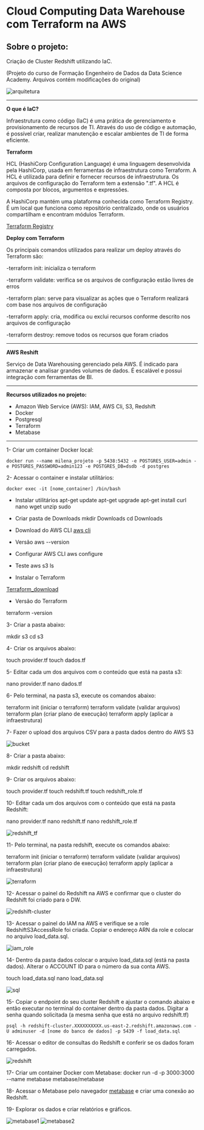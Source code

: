 # Cloud Computing Data Warehouse com Terraform na AWS

## Sobre o projeto: 
Criação de Cluster Redshift utilizando IaC. 

(Projeto do curso de Formação Engenheiro de Dados da Data Science Academy. Arquivos contém modificações do original)

![arquitetura](https://github.com/misoliv/aws_dw_iac/blob/main/img/arquitetura.png)

---
**O que é IaC?**

Infraestrutura como código (IaC) é uma prática de gerenciamento e provisionamento de recursos de TI. Através do uso de código e automação, é possível criar, realizar manutenção e escalar ambientes de TI de forma eficiente.

**Terraform**

HCL (HashiCorp Configuration Language) é uma linguagem desenvolvida pela HashiCorp, usada em ferramentas de infraestrutura como Terraform. A HCL é utilizada para definir e fornecer recursos de infraestrutura. Os arquivos de configuração do Terraform tem a extensão ".tf". 
A HCL é composta por blocos, argumentos e expressões.

A HashiCorp mantém uma plataforma conhecida como Terraform Registry. É um local que funciona como repositório centralizado, onde os usuários compartilham e encontram módulos Terraform. 

[Terraform Registry](https://registry.terraform.io/)

**Deploy com Terraform**

Os principais comandos utilizados para realizar um deploy através do Terraform são:

-terraform init: inicializa o terraform

-terraform validate: verifica se os arquivos de configuração estão livres de erros

-terraform plan: serve para visualizar as ações que o Terraform realizará com base nos arquivos de configuração

-terraform apply: cria, modifica ou exclui recursos conforme descrito nos arquivos de configuração

-terraform destroy: remove todos os recursos que foram criados

---
**AWS Reshift**

Serviço de Data Warehousing gerenciado pela AWS. É indicado para armazenar  e analisar grandes volumes de dados.
É escalável e possui integração com ferramentas de BI.

---
**Recursos utilizados no projeto:**
- Amazon Web Service (AWS): IAM, AWS Cli, S3, Redshift
- Docker
- Postgresql
- Terraform
- Metabase

---

1- Criar um container Docker local:

`docker run --name milena_projeto -p 5438:5432 -e POSTGRES_USER=admin -e POSTGRES_PASSWORD=admin123 -e POSTGRES_DB=dsdb -d postgres`

2- Acessar o container e instalar utilitários:

`docker exec -it [nome_container] /bin/bash`

- Instalar utilitários
apt-get update
apt-get upgrade
apt-get install curl nano wget unzip sudo

- Criar pasta de Downloads
mkdir Downloads
cd Downloads

- Download do AWS CLI
[aws cli](https://docs.aws.amazon.com/cli/latest/userguide/getting-started-install.html)

- Versão
aws --version

- Configurar AWS CLI
aws configure

- Teste
aws s3 ls

- Instalar o Terraform

[Terraform_download](https://developer.hashicorp.com/terraform/install)

- Versão do Terraform
  
terraform -version

3- Criar a pasta abaixo:

mkdir s3
cd s3

4- Criar os arquivos abaixo:

touch provider.tf
touch dados.tf

5- Editar cada um dos arquivos com o conteúdo que está na pasta s3:

nano provider.tf
nano dados.tf

6- Pelo terminal, na pasta s3, execute os comandos abaixo:

terraform init (iniciar o terraform)
terraform validate (validar arquivos)
terraform plan (criar plano de execução)
terraform apply (aplicar a infraestrutura)

7- Fazer o upload dos arquivos CSV para a pasta dados dentro do AWS S3

![bucket](https://github.com/misoliv/aws_dw_iac/blob/main/img/bucket.png)

8- Criar a pasta abaixo:

mkdir redshift
cd redshift

9- Criar os arquivos abaixo:

touch provider.tf
touch redshift.tf
touch redshift_role.tf

10- Editar cada um dos arquivos com o conteúdo que está na pasta Redshift:

nano provider.tf
nano redshift.tf
nano redshift_role.tf

![redshift_tf](https://github.com/misoliv/aws_dw_iac/blob/main/img/redshift_tf.png)

11- Pelo terminal, na pasta redshift, execute os comandos abaixo:

terraform init (iniciar o terraform)
terraform validate (validar arquivos)
terraform plan (criar plano de execução)
terraform apply (aplicar a infraestrutura)

![terraform](https://github.com/misoliv/aws_dw_iac/blob/main/img/terraform_apply.png)

12- Acessar o painel do Redshift na AWS e confirmar que o cluster do Redshift foi criado para o DW.

![redshift-cluster](https://github.com/misoliv/aws_dw_iac/blob/main/img/redshift_cluster.png)

13- Acessar o painel do IAM na AWS e verifique se a role RedshiftS3AccessRole foi criada. Copiar o endereço ARN da role e colocar no arquivo load_data.sql.

![iam_role](https://github.com/misoliv/aws_dw_iac/blob/main/img/role.png)

14- Dentro da pasta dados colocar o arquivo load_data.sql (está na pasta dados). Alterar o ACCOUNT ID para o número da sua conta AWS.

touch load_data.sql
nano load_data.sql

![sql](https://github.com/misoliv/aws_dw_iac/blob/main/img/sql.png)

15- Copiar o endpoint do seu cluster Redshift e ajustar o comando abaixo e então executar no terminal do container dentro da pasta dados. Digitar a senha quando solicitada (a mesma senha que está no arquivo redshift.tf)

`psql -h redshift-cluster.XXXXXXXXXX.us-east-2.redshift.amazonaws.com -U adminuser -d [nome do banco de dados] -p 5439 -f load_data.sql`

16- Acessar o editor de consultas do Redshift e conferir se os dados foram carregados.

![redshift](https://github.com/misoliv/aws_dw_iac/blob/main/img/redshift_painel.png)

17- Criar um container Docker com Metabase: docker run -d -p 3000:3000 --name metabase metabase/metabase

18- Acessar o Metabase pelo navegador [metabase](http://localhost:3000) e criar uma conexão ao Redshift.

19- Explorar os dados e criar relatórios e gráficos.

![metabase1](https://github.com/misoliv/aws_dw_iac/blob/main/img/metabase1.png)
![metabase2](https://github.com/misoliv/aws_dw_iac/blob/main/img/metabase2.png)
